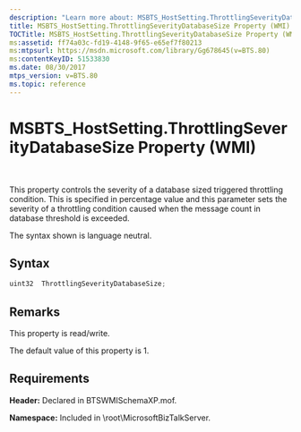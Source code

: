```yaml
---
description: "Learn more about: MSBTS_HostSetting.ThrottlingSeverityDatabaseSize Property (WMI)"
title: MSBTS_HostSetting.ThrottlingSeverityDatabaseSize Property (WMI)
TOCTitle: MSBTS_HostSetting.ThrottlingSeverityDatabaseSize Property (WMI)
ms:assetid: ff74a03c-fd19-4148-9f65-e65ef7f80213
ms:mtpsurl: https://msdn.microsoft.com/library/Gg678645(v=BTS.80)
ms:contentKeyID: 51533830
ms.date: 08/30/2017
mtps_version: v=BTS.80
ms.topic: reference
---
```


# MSBTS\_HostSetting.ThrottlingSeverityDatabaseSize Property (WMI)

 

This property controls the severity of a database sized triggered throttling condition. This is specified in percentage value and this parameter sets the severity of a throttling condition caused when the message count in database threshold is exceeded.

The syntax shown is language neutral.

## Syntax

```C#
uint32  ThrottlingSeverityDatabaseSize;  
```

## Remarks

This property is read/write.

The default value of this property is 1.

## Requirements

**Header:** Declared in BTSWMISchemaXP.mof.

**Namespace:** Included in \\root\\MicrosoftBizTalkServer.


